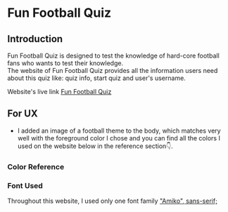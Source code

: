 # Fun Football Quiz

## Introduction

Fun Football Quiz is designed to test the knowledge of hard-core football fans who wants to test their knowledge.  
The website of Fun Football Quiz provides all the information users need about this quiz like: quiz info, start quiz and user's username.

Website's live link [Fun Football Quiz](https://hashim222.github.io/Fun-Football-Quiz/)

## For UX
* I added an image of a football theme to the body, which matches very well with the foreground color I chose and you can find all the colors I used on the website below in the reference section👇.

### Color Reference

### Font Used
Throughout this website, I used only one font family ["Amiko", sans-serif;](https://fonts.google.com/specimen/Amiko)

